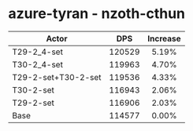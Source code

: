 # azure-tyran - nzoth-cthun
| Actor | DPS | Increase |
|---|:---:|:---:|
|T29-2_4-set|120529|5.19%|
|T30-2_4-set|119963|4.70%|
|T29-2-set+T30-2-set|119536|4.33%|
|T30-2-set|116943|2.06%|
|T29-2-set|116906|2.03%|
|Base|114577|0.00%|
